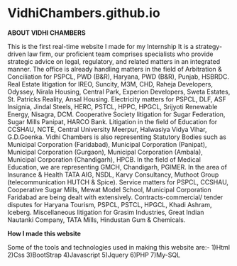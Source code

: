# VidhiChambers.github.io

**ABOUT VIDHI CHAMBERS**

This is the first real-time website I made for my Internship 
It is a strategy-driven law firm, our proficient team comprises specialists who provide strategic advice on legal, regulatory, and related matters in an integrated manner. The office is already handling matters in the field of Arbitration & Conciliation for PSPCL, PWD (B&R), Haryana, PWD (B&R), Punjab, HSBRDC. Real Estate litigation for IREO, Suncity, M3M, CHD, Raheja Developers, Odyssey, Nirala Housing, Central Park, Experion Developers, Sweta Estates, St. Patricks Reality, Ansal Housing. Electricity matters for PSPCL, DLF, ASF Insignia, Jindal Steels, HERC, PSTCL, HPPC, HPGCL, Srijyoti Renewable Energy, Nisagra, DCM. Cooperative Society litigation for Sugar Federation, Sugar Mills Panipat, HARCO Bank. Litigation in the field of Education for CCSHAU, NCTE, Central University Meerpur, Halwasiya Vidya Vihar, G.D.Goenka.
Vidhi Chambers is also representing Statutory Bodies such as Municipal Corporation (Faridabad), Municipal Corporation (Panipat), Municipal Corporation (Gurgaon), Municipal Corporation (Ambala), Municipal Corporation (Chandigarh), HPCB. In the field of Medical Education, we are representing GMCH, Chandigarh, PGIMER.
In the area of Insurance & Health TATA AIG, NSDL, Karvy Consultancy, Muthoot Group (telecommunication HUTCH & Spice). Service matters for PSPCL, CCSHAU, Cooperative Sugar Mills, Mewat Model School, Municipal Corporation Faridabad are being dealt with extensively. Contracts-commercial/ tender disputes for Haryana Tourism, PSPCL, PSTCL, HPGCL, Khadi Ashram, Iceberg. Miscellaneous litigation for Grasim Industries, Great Indian Nautanki Company, TATA Mills, Hindustan Gum & Chemicals.

**How I made this website**

Some of the tools and technologies used in making this website are:-
1)Html
2)Css
3)BootStrap
4)Javascript
5)Jquery
6)PHP
7)My-SQL
